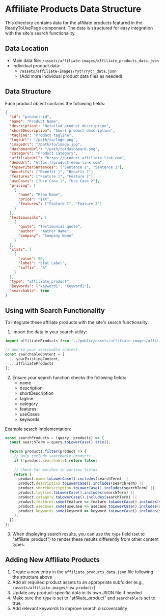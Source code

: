 # Affiliate Products Data Structure

This directory contains data for the affiliate products featured in the ReadyToUsePage component. The data is structured for easy integration with the site's search functionality.

## Data Location

- Main data file: `/assets/affiliate-images/affiliate_products_data.json`
- Individual product data: 
  - `/assets/affiliate-images/rytr/rytr_data.json`
  - (Add more individual product data files as needed)

## Data Structure

Each product object contains the following fields:

```json
{
  "id": "product-id",
  "name": "Product Name",
  "description": "Detailed product description",
  "shortDescription": "Short product description",
  "tagline": "Product tagline",
  "logoUrl": "/path/to/logo.png",
  "imageUrl": "/path/to/image.jpg",
  "dashboardUrl": "/path/to/dashboard.png",
  "category": "Product Category",
  "affiliateUrl": "https://product-affiliate-link.com",
  "demoUrl": "https://product-demo-link.com",
  "typewriterSentences": ["Sentence 1", "Sentence 2"],
  "benefits": ["Benefit 1", "Benefit 2"],
  "features": ["Feature 1", "Feature 2"],
  "useCases": ["Use Case 1", "Use Case 2"],
  "pricing": [
    {
      "name": "Plan Name",
      "price": "$XX",
      "features": ["Feature 1", "Feature 2"]
    }
  ],
  "testimonials": [
    {
      "quote": "Testimonial quote",
      "author": "Author Name",
      "company": "Company Name"
    }
  ],
  "stats": [
    {
      "value": 90,
      "label": "Stat Label",
      "suffix": "%"
    }
  ],
  "type": "affiliate_product",
  "keywords": ["keyword1", "keyword2"],
  "searchable": true
}
```

## Using with Search Functionality

To integrate these affiliate products with the site's search functionality:

1. Import the data in your search utility:

```javascript
import affiliateProducts from '../public/assets/affiliate-images/affiliate_products_data.json';

// Add to your searchable content
const searchableContent = [
  ...yourExistingContent,
  ...affiliateProducts
];
```

2. Ensure your search function checks the following fields:
   - name
   - description
   - shortDescription
   - tagline
   - category
   - features
   - useCases
   - keywords

Example search implementation:

```javascript
const searchProducts = (query, products) => {
  const searchTerm = query.toLowerCase().trim();
  
  return products.filter(product => {
    // Only include searchable products
    if (!product.searchable) return false;
    
    // Check for matches in various fields
    return (
      product.name.toLowerCase().includes(searchTerm) ||
      product.description.toLowerCase().includes(searchTerm) ||
      product.shortDescription.toLowerCase().includes(searchTerm) ||
      product.tagline.toLowerCase().includes(searchTerm) ||
      product.category.toLowerCase().includes(searchTerm) ||
      product.features.some(feature => feature.toLowerCase().includes(searchTerm)) ||
      product.useCases.some(useCase => useCase.toLowerCase().includes(searchTerm)) ||
      product.keywords.some(keyword => keyword.toLowerCase().includes(searchTerm))
    );
  });
};
```

3. When displaying search results, you can use the `type` field (set to "affiliate_product") to render these results differently from other content types.

## Adding New Affiliate Products

1. Create a new entry in the `affiliate_products_data.json` file following the structure above
2. Add all required product assets to an appropriate subfolder (e.g., `/assets/affiliate-images/new-product/`)
3. Update any product-specific data in its own JSON file if needed
4. Make sure the `type` is set to "affiliate_product" and `searchable` is set to true
5. Add relevant keywords to improve search discoverability